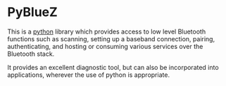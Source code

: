 PyBlueZ
=======

This is a [python](./python.html) library which provides access to low level Bluetooth functions such as scanning, setting up a baseband connection, pairing, authenticating, and hosting or consuming various services over the Bluetooth stack.

It provides an excellent diagnostic tool, but can also be incorporated into applications, wherever the use of python is appropriate.
